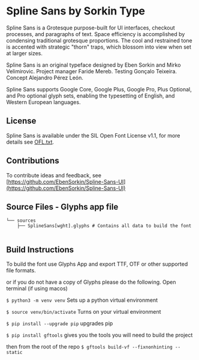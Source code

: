 Spline Sans by Sorkin Type
===========================

Spline Sans is a Grotesque purpose-built for UI interfaces, checkout processes, and paragraphs of text. Space efficiency is accomplished by condensing traditional grotesque proportions. The cool and restrained tone is accented with strategic "thorn" traps, which blossom into view when set at larger sizes.

Spline Sans is an original typeface designed by Eben Sorkin and Mirko Velimirovic.
Project manager Faride Mereb. Testing Gonçalo Teixeira. Concept Alejandro Pérez León.

Spline Sans supports Google Core, Google Plus, Google Pro, Plus Optional, and Pro optional glyph sets, enabling the typesetting of English, and Western European languages.

License
-------

Spline Sans is available under the SIL Open Font License v1.1, for more details see [OFL.txt](OFL.txt).

Contributions
-------------


To contribute ideas and feedback, see [https://github.com/EbenSorkin/Spline-Sans-UI](https://github.com/EbenSorkin/Spline-Sans-UI)


Source Files - Glyphs app file
------------

```
└── sources
    ├── SplineSans[wght].glyphs	# Contains all data to build the font


```

Build Instructions 
------------------

To build the font use Glyphs App and export TTF, OTF or other supported file formats.

or if you do not have a copy of Glyphs please do the following.
Open terminal (if using macos)

`$ python3 -m venv venv`
Sets up a python virtual environment

`$ source venv/bin/activate`
Turns on your virtual environment

`$ pip install --upgrade pip`
upgrades pip

`$ pip install gftools`
gives you the tools you will need to build the project

then from the root of the repo 
`$ gftools build-vf --fixnonhinting --static`
